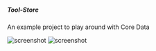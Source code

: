##### Tool-Store
An example project to play around with Core Data

![screenshot](https://raw.github.com/devBrian/Tool-Store/master/main.png)
![screenshot](https://raw.github.com/devBrian/Tool-Store/master/tools.png)
